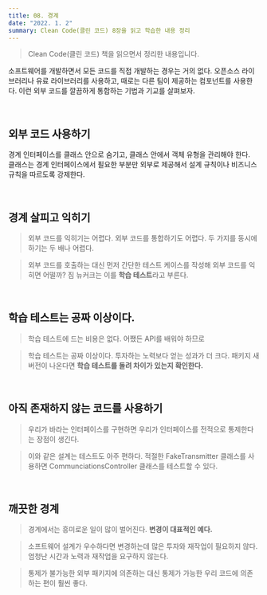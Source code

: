 ```yaml
---
title: 08. 경계
date: "2022. 1. 2"
summary: Clean Code(클린 코드) 8장을 읽고 학습한 내용 정리
---
```


> Clean Code(클린 코드) 책을 읽으면서 정리한 내용입니다.

소프트웨어를 개발하면서 모든 코드를 직접 개발하는 경우는 거의 없다. 오픈소스 라이브러리나 유료 라이브러리를 사용하고, 때로는 다른 팀이 제공하는 컴포넌트를 사용한다. 이런 외부 코드를 깔끔하게 통합하는 기법과 기교를 살펴보자.

<br>

## 외부 코드 사용하기
경계 인터페이스를 클래스 안으로 숨기고, 클래스 안에서 객체 유형을 관리해야 한다.    
클래스는 경계 인터페이스에서 필요한 부분만 외부로 제공해서 설계 규칙이나 비즈니스 규칙을 따르도록 강제한다.    

<br>

## 경계 살피고 익히기
> 외부 코드를 익히기는 어렵다. 외부 코드를 통합하기도 어렵다. 두 가지를 동시에 하기는 두 배나 어렵다. 

> 외부 코드를 호출하는 대신 먼저 간단한 테스트 케이스를 작성해 외부 코드를 익히면 어떨까? 짐 뉴커크는 이를 **학습 테스트**라고 부른다.

<br>

## 학습 테스트는 공짜 이상이다.
> 학습 테스트에 드는 비용은 없다. 어쨌든 API를 배워야 하므로

> 학습 테스트는 공짜 이상이다. 투자하는 노력보다 얻는 성과가 더 크다. 패키지 새 버전이 나온다면 **학습 테스트를 돌려 차이가 있는지 확인한다.**

<br>

## 아직 존재하지 않는 코드를 사용하기
> 우리가 바라는 인터페이스를 구현하면 우리가 인터페이스를 전적으로 통제한다는 장점이 생긴다.

> 이와 같은 설계는 테스트도 아주 편하다. 적절한 FakeTransmitter 클래스를 사용하면 CommunciationsController 클래스를 테스트할 수 있다.

<br>

## 깨끗한 경계
> 경계에서는 흥미로운 일이 많이 벌어진다. **변경이 대표적인 예다.**

> 소프트웨어 설계가 우수하다면 변경하는데 많은 투자와 재작업이 필요하지 않다. 엄청난 시간과 노력과 재작업을 요구하지 않는다.

> 통제가 불가능한 외부 패키지에 의존하는 대신 통제가 가능한 우리 코드에 의존하는 편이 훨씬 좋다.




